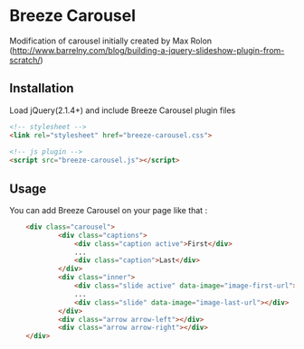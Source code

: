 # Breeze Carousel
Modification of carousel initially created by Max Rolon (http://www.barrelny.com/blog/building-a-jquery-slideshow-plugin-from-scratch/)

## Installation

Load jQuery(2.1.4+) and include Breeze Carousel plugin files

```html
<!-- stylesheet -->
<link rel="stylesheet" href="breeze-carousel.css">
  
<!-- js plugin -->
<script src="breeze-carousel.js"></script>
```

## Usage

You can add Breeze Carousel on your page like that : 

```html
	<div class="carousel">
    		<div class="captions">
          		<div class="caption active">First</div>
          		...
          		<div class="caption">Last</div>
		    </div>
        	<div class="inner">
      			<div class="slide active" data-image="image-first-url"></div>
      			...
     			<div class="slide" data-image="image-last-url"></div>
    		</div>
   		    <div class="arrow arrow-left"></div>
    		<div class="arrow arrow-right"></div>
  	</div>
```
